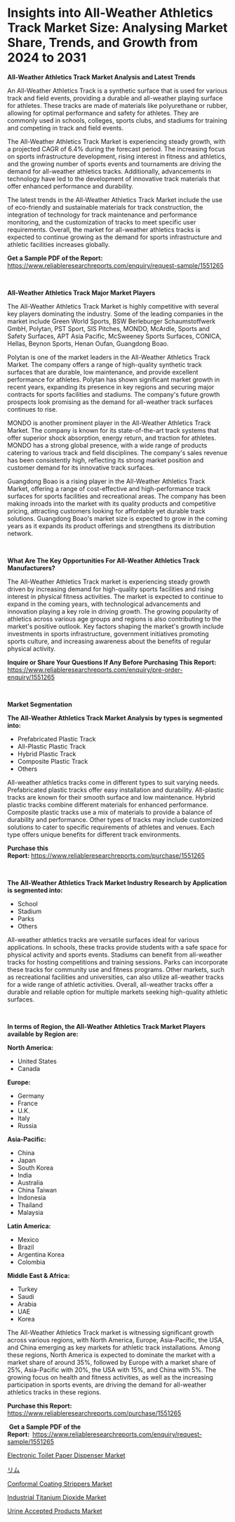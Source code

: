 <p><h1>Insights into All-Weather Athletics Track Market Size: Analysing Market Share, Trends, and Growth from 2024 to 2031</h1></p><p><strong>All-Weather Athletics Track Market Analysis and Latest Trends</strong></p>
<p><p>An All-Weather Athletics Track is a synthetic surface that is used for various track and field events, providing a durable and all-weather playing surface for athletes. These tracks are made of materials like polyurethane or rubber, allowing for optimal performance and safety for athletes. They are commonly used in schools, colleges, sports clubs, and stadiums for training and competing in track and field events.</p><p>The All-Weather Athletics Track Market is experiencing steady growth, with a projected CAGR of 6.4% during the forecast period. The increasing focus on sports infrastructure development, rising interest in fitness and athletics, and the growing number of sports events and tournaments are driving the demand for all-weather athletics tracks. Additionally, advancements in technology have led to the development of innovative track materials that offer enhanced performance and durability.</p><p>The latest trends in the All-Weather Athletics Track Market include the use of eco-friendly and sustainable materials for track construction, the integration of technology for track maintenance and performance monitoring, and the customization of tracks to meet specific user requirements. Overall, the market for all-weather athletics tracks is expected to continue growing as the demand for sports infrastructure and athletic facilities increases globally.</p></p>
<p><strong>Get a Sample PDF of the Report:&nbsp;</strong> <a href="https://www.reliableresearchreports.com/enquiry/request-sample/1551265">https://www.reliableresearchreports.com/enquiry/request-sample/1551265</a></p>
<p>&nbsp;</p>
<p><strong>All-Weather Athletics Track Major Market Players</strong></p>
<p><p>The All-Weather Athletics Track Market is highly competitive with several key players dominating the industry. Some of the leading companies in the market include Green World Sports, BSW Berleburger Schaumstoffwerk GmbH, Polytan, PST Sport, SIS Pitches, MONDO, McArdle, Sports and Safety Surfaces, APT Asia Pacific, McSweeney Sports Surfaces, CONICA, Hellas, Beynon Sports, Henan Oufan, Guangdong Boao.</p><p>Polytan is one of the market leaders in the All-Weather Athletics Track Market. The company offers a range of high-quality synthetic track surfaces that are durable, low maintenance, and provide excellent performance for athletes. Polytan has shown significant market growth in recent years, expanding its presence in key regions and securing major contracts for sports facilities and stadiums. The company's future growth prospects look promising as the demand for all-weather track surfaces continues to rise.</p><p>MONDO is another prominent player in the All-Weather Athletics Track Market. The company is known for its state-of-the-art track systems that offer superior shock absorption, energy return, and traction for athletes. MONDO has a strong global presence, with a wide range of products catering to various track and field disciplines. The company's sales revenue has been consistently high, reflecting its strong market position and customer demand for its innovative track surfaces.</p><p>Guangdong Boao is a rising player in the All-Weather Athletics Track Market, offering a range of cost-effective and high-performance track surfaces for sports facilities and recreational areas. The company has been making inroads into the market with its quality products and competitive pricing, attracting customers looking for affordable yet durable track solutions. Guangdong Boao's market size is expected to grow in the coming years as it expands its product offerings and strengthens its distribution network.</p></p>
<p>&nbsp;</p>
<p><strong>What Are The Key Opportunities For All-Weather Athletics Track Manufacturers?</strong></p>
<p><p>The All-Weather Athletics Track market is experiencing steady growth driven by increasing demand for high-quality sports facilities and rising interest in physical fitness activities. The market is expected to continue to expand in the coming years, with technological advancements and innovation playing a key role in driving growth. The growing popularity of athletics across various age groups and regions is also contributing to the market's positive outlook. Key factors shaping the market's growth include investments in sports infrastructure, government initiatives promoting sports culture, and increasing awareness about the benefits of regular physical activity.</p></p>
<p><strong>Inquire or Share Your Questions If Any Before Purchasing This Report:</strong> <a href="https://www.reliableresearchreports.com/enquiry/pre-order-enquiry/1551265">https://www.reliableresearchreports.com/enquiry/pre-order-enquiry/1551265</a></p>
<p>&nbsp;</p>
<p><strong>Market Segmentation</strong></p>
<p><strong>The All-Weather Athletics Track Market Analysis by types is segmented into:</strong></p>
<p><ul><li>Prefabricated Plastic Track</li><li>All-Plastic Plastic Track</li><li>Hybrid Plastic Track</li><li>Composite Plastic Track</li><li>Others</li></ul></p>
<p><p>All-weather athletics tracks come in different types to suit varying needs. Prefabricated plastic tracks offer easy installation and durability. All-plastic tracks are known for their smooth surface and low maintenance. Hybrid plastic tracks combine different materials for enhanced performance. Composite plastic tracks use a mix of materials to provide a balance of durability and performance. Other types of tracks may include customized solutions to cater to specific requirements of athletes and venues. Each type offers unique benefits for different track environments.</p></p>
<p><strong>Purchase this Report:&nbsp;</strong><a href="https://www.reliableresearchreports.com/purchase/1551265">https://www.reliableresearchreports.com/purchase/1551265</a></p>
<p>&nbsp;</p>
<p><strong>The All-Weather Athletics Track Market Industry Research by Application is segmented into:</strong></p>
<p><ul><li>School</li><li>Stadium</li><li>Parks</li><li>Others</li></ul></p>
<p><p>All-weather athletics tracks are versatile surfaces ideal for various applications. In schools, these tracks provide students with a safe space for physical activity and sports events. Stadiums can benefit from all-weather tracks for hosting competitions and training sessions. Parks can incorporate these tracks for community use and fitness programs. Other markets, such as recreational facilities and universities, can also utilize all-weather tracks for a wide range of athletic activities. Overall, all-weather tracks offer a durable and reliable option for multiple markets seeking high-quality athletic surfaces.</p></p>
<p>&nbsp;</p>
<p><strong>In terms of Region, the All-Weather Athletics Track Market Players available by Region are:</strong></p>
<p>
    <p> <strong> North America: </strong>
        <ul>
            <li>United States</li>
            <li>Canada</li>
        </ul>
        </p> 
    <p> <strong> Europe: </strong>
        <ul>
            <li>Germany</li>
            <li>France</li>
            <li>U.K.</li>
            <li>Italy</li>
            <li>Russia</li>
        </ul>
        </p> 
    <p> <strong> Asia-Pacific: </strong>
        <ul>
            <li>China</li>
            <li>Japan</li>
            <li>South Korea</li>
            <li>India</li>
            <li>Australia</li>
            <li>China Taiwan</li>
            <li>Indonesia</li>
            <li>Thailand</li>
            <li>Malaysia</li>
        </ul>
        </p> 
    <p> <strong> Latin America: </strong>
        <ul>
            <li>Mexico</li>
            <li>Brazil</li>
            <li>Argentina Korea</li>
            <li>Colombia</li>
        </ul>
        </p> 
    <p> <strong> Middle East & Africa: </strong>
        <ul>
            <li>Turkey</li>
            <li>Saudi</li>
            <li>Arabia</li>
            <li>UAE</li>
            <li>Korea</li>
        </ul>
    </p>
    </p>
<p><p>The All-Weather Athletics Track market is witnessing significant growth across various regions, with North America, Europe, Asia-Pacific, the USA, and China emerging as key markets for athletic track installations. Among these regions, North America is expected to dominate the market with a market share of around 35%, followed by Europe with a market share of 25%, Asia-Pacific with 20%, the USA with 15%, and China with 5%. The growing focus on health and fitness activities, as well as the increasing participation in sports events, are driving the demand for all-weather athletics tracks in these regions.</p></p>
<p><strong>Purchase this Report: </strong><a href="https://www.reliableresearchreports.com/purchase/1551265">https://www.reliableresearchreports.com/purchase/1551265</a></p>
<p>&nbsp;<strong>Get a Sample PDF of the Report:&nbsp;&nbsp;</strong><a href="https://www.reliableresearchreports.com/enquiry/request-sample/1551265">https://www.reliableresearchreports.com/enquiry/request-sample/1551265</a></p>
<p><strong></strong></p>
<p><p><a href="https://issuu.com/reportprime-2/docs/electronic-toilet-paper-dispenser-market-size-2030">Electronic Toilet Paper Dispenser Market</a></p><p><a href="https://github.com/ycmtqqhvk3273/Market-Research-Report-List-1/blob/main/3374409221.md">リム</a></p><p><a href="https://github.com/okotobwrhuteie/Market-Research-Report-List-1/blob/main/conformal-coating-strippers-market.md">Conformal Coating Strippers Market</a></p><p><a href="https://github.com/myacatherineblakecaczo9vcsw/Market-Research-Report-List-1/blob/main/industrial-titanium-dioxide-market.md">Industrial Titanium Dioxide Market</a></p><p><a href="https://issuu.com/reportprime-2/docs/urine-accepted-products-market-size-2030.pptx">Urine Accepted Products Market</a></p></p>